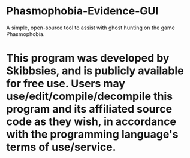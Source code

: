 # Phasmophobia-Evidence-GUI
A simple, open-source tool to assist with ghost hunting on the game Phasmophobia.

# This program was developed by Skibbsies, and is publicly available for free use. Users may use/edit/compile/decompile this program and its affiliated source code as they wish, in accordance with the programming language's terms of use/service.

